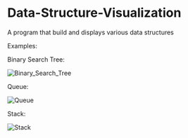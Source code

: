 # Data-Structure-Visualization
A program that build and displays various data structures


Examples:


Binary Search Tree:

![Binary_Search_Tree](https://github.com/NickRatner/Data-Structure-Visualization/assets/64825802/a62d802b-0191-4e1d-bbc7-5f196d6f8b38)


Queue:


![Queue](https://github.com/NickRatner/Data-Structure-Visualization/assets/64825802/2ec3db91-bc0e-4d3d-a63f-67f4ce59bef2)



Stack:


![Stack](https://github.com/NickRatner/Data-Structure-Visualization/assets/64825802/aa2c09af-7345-4b86-842b-bb27539a5d3d)

